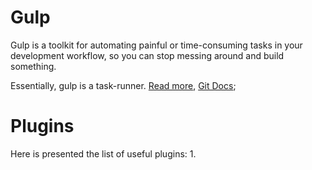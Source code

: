 # Gulp
Gulp is a toolkit for automating painful or time-consuming tasks in your development workflow, so you can stop messing around and build something.

Essentially, gulp is a task-runner. [Read more](https://gulpjs.com/), [Git Docs](https://github.com/gulpjs/gulp/blob/v3.9.1/docs/API.md);

# Plugins
Here is presented the list of useful plugins:
1.

# 
